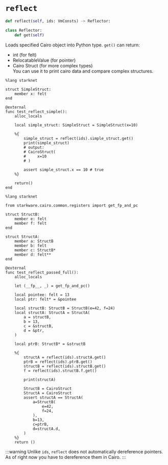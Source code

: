 # `reflect`
```python
def reflect(self, ids: VmConsts) -> Reflector:

class Reflector:
    def get(self)
```
Loads specified Cairo object into Python type. ```get()``` can return: <br>
- int (for felt) <br>
- RelocatableValue (for pointer) <br>
- Cairo Struct (for more complex types) <br> 
You can use it to print cairo data and compare complex structures.

```cairo title="./test/simple_example_test.cairo"
%lang starknet

struct SimpleStruct:
    member x: felt
end

@external
func test_reflect_simple():
    alloc_locals

    local simple_struct: SimpleStruct = SimpleStruct(x=10)

    %{
        simple_struct = reflect(ids).simple_struct.get()
        print(simple_struct)
        # output:
        # CairoStruct(
        #     x=10
        # )

        assert simple_struct.x == 10 # true
    %}

    return()
end
```

```cairo title="./test/complex_example_test.cairo"
%lang starknet

from starkware.cairo.common.registers import get_fp_and_pc

struct StructB:
    member e: felt
    member f: felt
end

struct StructA:
    member a: StructB
    member b: felt
    member c: StructB*
    member d: felt**
end

@external
func test_reflect_passed_full():
    alloc_locals

    let (__fp__, _) = get_fp_and_pc()

    local pointee: felt = 13
    local ptr: felt* = &pointee

    local structB: StructB = StructB(e=42, f=24)
    local structA: StructA = StructA(
        a = structB,
        b = 13,
        c = &structB,
        d = &ptr,
    )

    local ptrB: StructB* = &structB
    
    %{
        structA = reflect(ids).structA.get()
        ptrB = reflect(ids).ptrB.get()
        structB = reflect(ids).structB.get()
        f = reflect(ids).structB.f.get()

        print(structA)

        StructB = CairoStruct
        StructA = CairoStruct
        assert structA == StructA(
            a=StructB(
                e=42,
                f=24,
            ),
            b=13,
            c=ptrB,
            d=structA.d,
        )
    %}
    return ()
```

:::warning
Unlike `ids`, `reflect` does not automatically dereference pointers. As of right now you have to dereference them in Cairo.
:::
